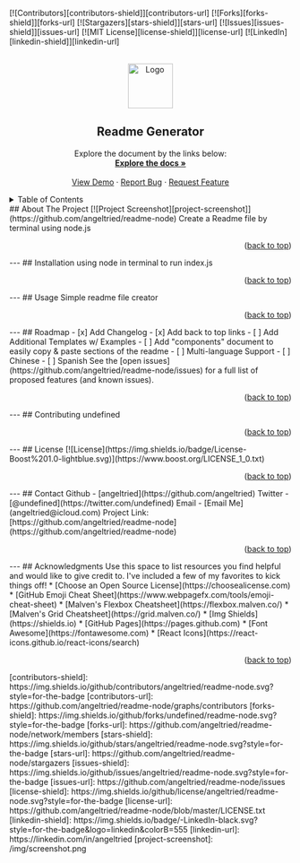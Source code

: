 
  <a name="readme-top"></a>
  [![Contributors][contributors-shield]][contributors-url]
  [![Forks][forks-shield]][forks-url]
  [![Stargazers][stars-shield]][stars-url]
  [![Issues][issues-shield]][issues-url]
  [![MIT License][license-shield]][license-url]
  [![LinkedIn][linkedin-shield]][linkedin-url]
  <!-- PROJECT LOGO -->
  <br />
  <div align="center">
    <a href="https://github.com/angeltried/readme-node">
      <img src="img/logo.png" alt="Logo" width="80" height="80">
    </a>
    <h2 align="center">Readme Generator</h2>
    <p align="center">
      Explore the document by the links below:
      <br />
      <a href="https://github.com/angeltried/readme-node"><strong>Explore the docs »</strong></a>
      <br />
      <br />
      <a href="https://github.com/angeltried/readme-node">View Demo</a>
      ·
      <a href="https://github.com/angeltried/readme-node/issues">Report Bug</a>
      ·
      <a href="https://github.com/angeltried/readme-node/issues">Request Feature</a>
    </p>
  </div>
  <!-- TABLE OF CONTENTS -->
  <details>
    <summary>Table of Contents</summary>
    <ol>
      <li><a href="#about-the-project">About The Project</a></li>
      <li><a href="#installation">Installation</a></li>
      <li><a href="#usage">Usage</a></li>
      <li><a href="#roadmap">Roadmap</a></li>
      <li><a href="#contributing">Contributing</a></li>
      <li><a href="#license">License</a></li>
      <li><a href="#contact">Contact</a></li>
      <li><a href="#acknowledgments">Acknowledgments</a></li>
    </ol>
  </details>
  <!-- ABOUT THE PROJECT -->
  ## About The Project
  [![Project Screenshot][project-screenshot]](https://github.com/angeltried/readme-node)
  Create a Readme file by terminal using node.js
  <p align="right">(<a href="#readme-top">back to top</a>)</p>
  ---
  ## Installation
  using node in terminal to run index.js
  <p align="right">(<a href="#readme-top">back to top</a>)</p>
  ---
  <!-- USAGE EXAMPLES -->
  ## Usage
  Simple readme file creator
  <p align="right">(<a href="#readme-top">back to top</a>)</p>
  ---
  <!-- ROADMAP -->
  ## Roadmap
  - [x] Add Changelog
  - [x] Add back to top links
  - [ ] Add Additional Templates w/ Examples
  - [ ] Add "components" document to easily copy & paste sections of the readme
  - [ ] Multi-language Support
      - [ ] Chinese
      - [ ] Spanish
  See the [open issues](https://github.com/angeltried/readme-node/issues) for a full list of proposed features (and known issues).
  <p align="right">(<a href="#readme-top">back to top</a>)</p>
  ---
  <!-- CONTRIBUTING -->
  ## Contributing
  undefined
  <p align="right">(<a href="#readme-top">back to top</a>)</p>
  ---
  <!-- LICENSE -->
  ## License
  [![License](https://img.shields.io/badge/License-Boost%201.0-lightblue.svg)](https://www.boost.org/LICENSE_1_0.txt)
  <p align="right">(<a href="#readme-top">back to top</a>)</p>
  ---
  <!-- CONTACT -->
  ## Contact
  Github  - [angeltried](https://github.com/angeltried)  
  Twitter - [@undefined](https://twitter.com/undefined)
  Email   - [Email Me](angeltried@icloud.com)
  Project Link: [https://github.com/angeltried/readme-node](https://github.com/angeltried/readme-node)
  <p align="right">(<a href="#readme-top">back to top</a>)</p>
  ---
  <!-- ACKNOWLEDGMENTS -->
  ## Acknowledgments
  Use this space to list resources you find helpful and would like to give credit to. I've included a few of my favorites to kick things off!
  * [Choose an Open Source License](https://choosealicense.com)
  * [GitHub Emoji Cheat Sheet](https://www.webpagefx.com/tools/emoji-cheat-sheet)
  * [Malven's Flexbox Cheatsheet](https://flexbox.malven.co/)
  * [Malven's Grid Cheatsheet](https://grid.malven.co/)
  * [Img Shields](https://shields.io)
  * [GitHub Pages](https://pages.github.com)
  * [Font Awesome](https://fontawesome.com)
  * [React Icons](https://react-icons.github.io/react-icons/search)
  <p align="right">(<a href="#readme-top">back to top</a>)</p>
  <!-- MARKDOWN LINKS & IMAGES -->
  <!-- https://www.markdownguide.org/basic-syntax/#reference-style-links -->
  [contributors-shield]: https://img.shields.io/github/contributors/angeltried/readme-node.svg?style=for-the-badge
  [contributors-url]: https://github.com/angeltried/readme-node/graphs/contributors
  [forks-shield]: https://img.shields.io/github/forks/undefined/readme-node.svg?style=for-the-badge
  [forks-url]: https://github.com/angeltried/readme-node/network/members
  [stars-shield]: https://img.shields.io/github/stars/angeltried/readme-node.svg?style=for-the-badge
  [stars-url]: https://github.com/angeltried/readme-node/stargazers
  [issues-shield]: https://img.shields.io/github/issues/angeltried/readme-node.svg?style=for-the-badge
  [issues-url]: https://github.com/angeltried/readme-node/issues
  [license-shield]: https://img.shields.io/github/license/angeltried/readme-node.svg?style=for-the-badge
  [license-url]: https://github.com/angeltried/readme-node/blob/master/LICENSE.txt
  [linkedin-shield]: https://img.shields.io/badge/-LinkedIn-black.svg?style=for-the-badge&logo=linkedin&colorB=555
  [linkedin-url]: https://linkedin.com/in/angeltried
  [project-screenshot]: /img/screenshot.png
  